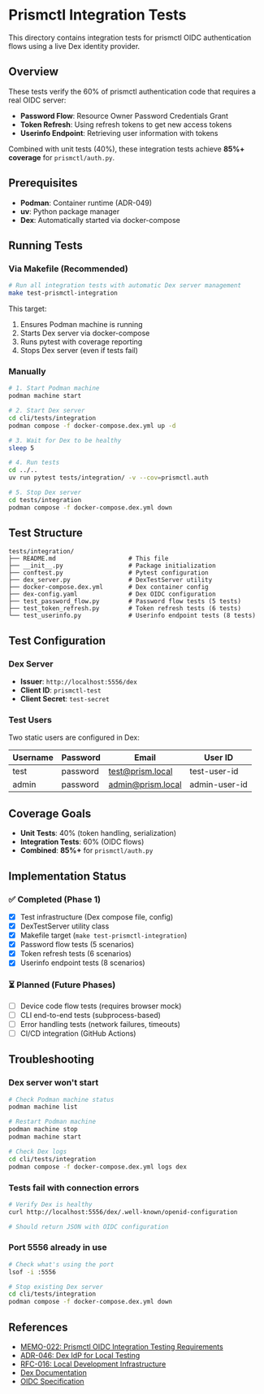 # Prismctl Integration Tests

This directory contains integration tests for prismctl OIDC authentication flows using a live Dex identity provider.

## Overview

These tests verify the 60% of prismctl authentication code that requires a real OIDC server:

- **Password Flow**: Resource Owner Password Credentials Grant
- **Token Refresh**: Using refresh tokens to get new access tokens
- **Userinfo Endpoint**: Retrieving user information with tokens

Combined with unit tests (40%), these integration tests achieve **85%+ coverage** for `prismctl/auth.py`.

## Prerequisites

- **Podman**: Container runtime (ADR-049)
- **uv**: Python package manager
- **Dex**: Automatically started via docker-compose

## Running Tests

### Via Makefile (Recommended)

```bash
# Run all integration tests with automatic Dex server management
make test-prismctl-integration
```

This target:
1. Ensures Podman machine is running
2. Starts Dex server via docker-compose
3. Runs pytest with coverage reporting
4. Stops Dex server (even if tests fail)

### Manually

```bash
# 1. Start Podman machine
podman machine start

# 2. Start Dex server
cd cli/tests/integration
podman compose -f docker-compose.dex.yml up -d

# 3. Wait for Dex to be healthy
sleep 5

# 4. Run tests
cd ../..
uv run pytest tests/integration/ -v --cov=prismctl.auth

# 5. Stop Dex server
cd tests/integration
podman compose -f docker-compose.dex.yml down
```

## Test Structure

```
tests/integration/
├── README.md                    # This file
├── __init__.py                  # Package initialization
├── conftest.py                  # Pytest configuration
├── dex_server.py                # DexTestServer utility
├── docker-compose.dex.yml       # Dex container config
├── dex-config.yaml              # Dex OIDC configuration
├── test_password_flow.py        # Password flow tests (5 tests)
├── test_token_refresh.py        # Token refresh tests (6 tests)
└── test_userinfo.py             # Userinfo endpoint tests (8 tests)
```

## Test Configuration

### Dex Server

- **Issuer**: `http://localhost:5556/dex`
- **Client ID**: `prismctl-test`
- **Client Secret**: `test-secret`

### Test Users

Two static users are configured in Dex:

| Username | Password | Email | User ID |
|----------|----------|-------|---------|
| test     | password | test@prism.local | test-user-id |
| admin    | password | admin@prism.local | admin-user-id |

## Coverage Goals

- **Unit Tests**: 40% (token handling, serialization)
- **Integration Tests**: 60% (OIDC flows)
- **Combined**: **85%+** for `prismctl/auth.py`

## Implementation Status

### ✅ Completed (Phase 1)

- [x] Test infrastructure (Dex compose file, config)
- [x] DexTestServer utility class
- [x] Makefile target (`make test-prismctl-integration`)
- [x] Password flow tests (5 scenarios)
- [x] Token refresh tests (6 scenarios)
- [x] Userinfo endpoint tests (8 scenarios)

### ⏳ Planned (Future Phases)

- [ ] Device code flow tests (requires browser mock)
- [ ] CLI end-to-end tests (subprocess-based)
- [ ] Error handling tests (network failures, timeouts)
- [ ] CI/CD integration (GitHub Actions)

## Troubleshooting

### Dex server won't start

```bash
# Check Podman machine status
podman machine list

# Restart Podman machine
podman machine stop
podman machine start

# Check Dex logs
cd cli/tests/integration
podman compose -f docker-compose.dex.yml logs dex
```

### Tests fail with connection errors

```bash
# Verify Dex is healthy
curl http://localhost:5556/dex/.well-known/openid-configuration

# Should return JSON with OIDC configuration
```

### Port 5556 already in use

```bash
# Check what's using the port
lsof -i :5556

# Stop existing Dex server
cd cli/tests/integration
podman compose -f docker-compose.dex.yml down
```

## References

- [MEMO-022: Prismctl OIDC Integration Testing Requirements](/memos/memo-022)
- [ADR-046: Dex IdP for Local Testing](/adr/adr-046)
- [RFC-016: Local Development Infrastructure](/rfc/rfc-016)
- [Dex Documentation](https://dexidp.io/docs/)
- [OIDC Specification](https://openid.net/specs/openid-connect-core-1_0.html)
